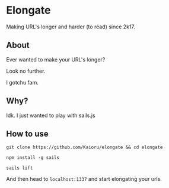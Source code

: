 # Elongate
Making URL's longer and harder (to read) since 2k17.

## About
Ever wanted to make your URL's longer?

Look no further.

I gotchu fam.

## Why?
Idk. I just wanted to play with sails.js

## How to use
`git clone https://github.com/Kaioru/elongate && cd elongate`

`npm install -g sails`

`sails lift`

And then head to `localhost:1337` and start elongating your urls.
